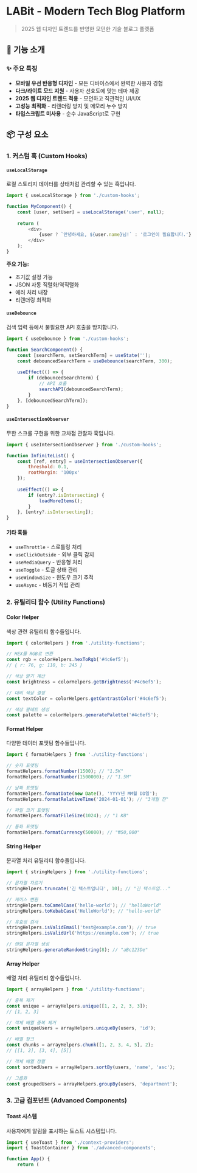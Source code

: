 # LABit - Modern Tech Blog Platform

> 2025 웹 디자인 트렌드를 반영한 모던한 기술 블로그 플랫폼

## 🚀 기능 소개

### ✨ 주요 특징
- **모바일 우선 반응형 디자인** - 모든 디바이스에서 완벽한 사용자 경험
- **다크/라이트 모드 지원** - 사용자 선호도에 맞는 테마 제공
- **2025 웹 디자인 트렌드 적용** - 모던하고 직관적인 UI/UX
- **고성능 최적화** - 리렌더링 방지 및 메모리 누수 방지
- **타입스크립트 미사용** - 순수 JavaScript로 구현

## 📦 구성 요소

### 1. 커스텀 훅 (Custom Hooks)

#### `useLocalStorage`
로컬 스토리지 데이터를 상태처럼 관리할 수 있는 훅입니다.

```javascript
import { useLocalStorage } from './custom-hooks';

function MyComponent() {
    const [user, setUser] = useLocalStorage('user', null);
    
    return (
        <div>
            {user ? `안녕하세요, ${user.name}님!` : '로그인이 필요합니다.'}
        </div>
    );
}
```

**주요 기능:**
- 초기값 설정 가능
- JSON 자동 직렬화/역직렬화
- 에러 처리 내장
- 리렌더링 최적화

#### `useDebounce`
검색 입력 등에서 불필요한 API 호출을 방지합니다.

```javascript
import { useDebounce } from './custom-hooks';

function SearchComponent() {
    const [searchTerm, setSearchTerm] = useState('');
    const debouncedSearchTerm = useDebounce(searchTerm, 300);
    
    useEffect(() => {
        if (debouncedSearchTerm) {
            // API 호출
            searchAPI(debouncedSearchTerm);
        }
    }, [debouncedSearchTerm]);
}
```

#### `useIntersectionObserver`
무한 스크롤 구현을 위한 교차점 관찰자 훅입니다.

```javascript
import { useIntersectionObserver } from './custom-hooks';

function InfiniteList() {
    const [ref, entry] = useIntersectionObserver({
        threshold: 0.1,
        rootMargin: '100px'
    });
    
    useEffect(() => {
        if (entry?.isIntersecting) {
            loadMoreItems();
        }
    }, [entry?.isIntersecting]);
}
```

#### 기타 훅들
- `useThrottle` - 스로틀링 처리
- `useClickOutside` - 외부 클릭 감지
- `useMediaQuery` - 반응형 처리
- `useToggle` - 토글 상태 관리
- `useWindowSize` - 윈도우 크기 추적
- `useAsync` - 비동기 작업 관리

### 2. 유틸리티 함수 (Utility Functions)

#### Color Helper
색상 관련 유틸리티 함수들입니다.

```javascript
import { colorHelpers } from './utility-functions';

// HEX를 RGB로 변환
const rgb = colorHelpers.hexToRgb('#4c6ef5');
// { r: 76, g: 110, b: 245 }

// 색상 밝기 계산
const brightness = colorHelpers.getBrightness('#4c6ef5');

// 대비 색상 결정
const textColor = colorHelpers.getContrastColor('#4c6ef5');

// 색상 팔레트 생성
const palette = colorHelpers.generatePalette('#4c6ef5');
```

#### Format Helper
다양한 데이터 포맷팅 함수들입니다.

```javascript
import { formatHelpers } from './utility-functions';

// 숫자 포맷팅
formatHelpers.formatNumber(1500); // "1.5K"
formatHelpers.formatNumber(1500000); // "1.5M"

// 날짜 포맷팅
formatHelpers.formatDate(new Date(), 'YYYY년 MM월 DD일');
formatHelpers.formatRelativeTime('2024-01-01'); // "3개월 전"

// 파일 크기 포맷팅
formatHelpers.formatFileSize(1024); // "1 KB"

// 통화 포맷팅
formatHelpers.formatCurrency(50000); // "₩50,000"
```

#### String Helper
문자열 처리 유틸리티 함수들입니다.

```javascript
import { stringHelpers } from './utility-functions';

// 문자열 자르기
stringHelpers.truncate('긴 텍스트입니다', 10); // "긴 텍스트입..."

// 케이스 변환
stringHelpers.toCamelCase('hello-world'); // "helloWorld"
stringHelpers.toKebabCase('HelloWorld'); // "hello-world"

// 유효성 검사
stringHelpers.isValidEmail('test@example.com'); // true
stringHelpers.isValidUrl('https://example.com'); // true

// 랜덤 문자열 생성
stringHelpers.generateRandomString(8); // "aBc123De"
```

#### Array Helper
배열 처리 유틸리티 함수들입니다.

```javascript
import { arrayHelpers } from './utility-functions';

// 중복 제거
const unique = arrayHelpers.unique([1, 2, 2, 3, 3]);
// [1, 2, 3]

// 객체 배열 중복 제거
const uniqueUsers = arrayHelpers.uniqueBy(users, 'id');

// 배열 청크
const chunks = arrayHelpers.chunk([1, 2, 3, 4, 5], 2);
// [[1, 2], [3, 4], [5]]

// 객체 배열 정렬
const sortedUsers = arrayHelpers.sortBy(users, 'name', 'asc');

// 그룹화
const groupedUsers = arrayHelpers.groupBy(users, 'department');
```

### 3. 고급 컴포넌트 (Advanced Components)

#### Toast 시스템
사용자에게 알림을 표시하는 토스트 시스템입니다.

```javascript
import { useToast } from './context-providers';
import { ToastContainer } from './advanced-components';

function App() {
    return (